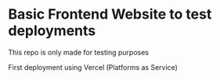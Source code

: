 # Basic Frontend Website to test deployments 

 This repo is only made for testing purposes 

 First deployment using Vercel (Platforms as Service)
